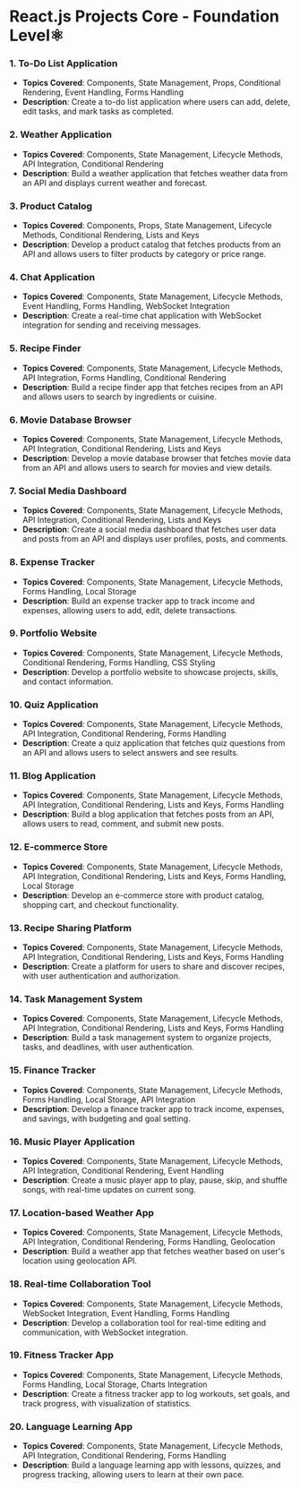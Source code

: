 # React.js Projects Core - Foundation Level⚛

### 1. To-Do List Application

- **Topics Covered**: Components, State Management, Props, Conditional Rendering, Event Handling, Forms Handling
- **Description**: Create a to-do list application where users can add, delete, edit tasks, and mark tasks as completed.

### 2. Weather Application

- **Topics Covered**: Components, State Management, Lifecycle Methods, API Integration, Conditional Rendering
- **Description**: Build a weather application that fetches weather data from an API and displays current weather and forecast.

### 3. Product Catalog

- **Topics Covered**: Components, Props, State Management, Lifecycle Methods, Conditional Rendering, Lists and Keys
- **Description**: Develop a product catalog that fetches products from an API and allows users to filter products by category or price range.

### 4. Chat Application

- **Topics Covered**: Components, State Management, Lifecycle Methods, Event Handling, Forms Handling, WebSocket Integration
- **Description**: Create a real-time chat application with WebSocket integration for sending and receiving messages.

### 5. Recipe Finder

- **Topics Covered**: Components, State Management, Lifecycle Methods, API Integration, Forms Handling, Conditional Rendering
- **Description**: Build a recipe finder app that fetches recipes from an API and allows users to search by ingredients or cuisine.

### 6. Movie Database Browser

- **Topics Covered**: Components, State Management, Lifecycle Methods, API Integration, Conditional Rendering, Lists and Keys
- **Description**: Develop a movie database browser that fetches movie data from an API and allows users to search for movies and view details.

### 7. Social Media Dashboard

- **Topics Covered**: Components, State Management, Lifecycle Methods, API Integration, Conditional Rendering, Lists and Keys
- **Description**: Create a social media dashboard that fetches user data and posts from an API and displays user profiles, posts, and comments.

### 8. Expense Tracker

- **Topics Covered**: Components, State Management, Lifecycle Methods, Forms Handling, Local Storage
- **Description**: Build an expense tracker app to track income and expenses, allowing users to add, edit, delete transactions.

### 9. Portfolio Website

- **Topics Covered**: Components, State Management, Lifecycle Methods, Conditional Rendering, Forms Handling, CSS Styling
- **Description**: Develop a portfolio website to showcase projects, skills, and contact information.

### 10. Quiz Application

- **Topics Covered**: Components, State Management, Lifecycle Methods, API Integration, Conditional Rendering, Forms Handling
- **Description**: Create a quiz application that fetches quiz questions from an API and allows users to select answers and see results.

### 11. Blog Application

- **Topics Covered**: Components, State Management, Lifecycle Methods, API Integration, Conditional Rendering, Lists and Keys, Forms Handling
- **Description**: Build a blog application that fetches posts from an API, allows users to read, comment, and submit new posts.

### 12. E-commerce Store

- **Topics Covered**: Components, State Management, Lifecycle Methods, API Integration, Conditional Rendering, Lists and Keys, Forms Handling, Local Storage
- **Description**: Develop an e-commerce store with product catalog, shopping cart, and checkout functionality.

### 13. Recipe Sharing Platform

- **Topics Covered**: Components, State Management, Lifecycle Methods, API Integration, Conditional Rendering, Lists and Keys, Forms Handling
- **Description**: Create a platform for users to share and discover recipes, with user authentication and authorization.

### 14. Task Management System

- **Topics Covered**: Components, State Management, Lifecycle Methods, API Integration, Conditional Rendering, Lists and Keys, Forms Handling
- **Description**: Build a task management system to organize projects, tasks, and deadlines, with user authentication.

### 15. Finance Tracker

- **Topics Covered**: Components, State Management, Lifecycle Methods, Forms Handling, Local Storage, API Integration
- **Description**: Develop a finance tracker app to track income, expenses, and savings, with budgeting and goal setting.

### 16. Music Player Application

- **Topics Covered**: Components, State Management, Lifecycle Methods, API Integration, Conditional Rendering, Event Handling
- **Description**: Create a music player app to play, pause, skip, and shuffle songs, with real-time updates on current song.

### 17. Location-based Weather App

- **Topics Covered**: Components, State Management, Lifecycle Methods, API Integration, Conditional Rendering, Forms Handling, Geolocation
- **Description**: Build a weather app that fetches weather based on user's location using geolocation API.

### 18. Real-time Collaboration Tool

- **Topics Covered**: Components, State Management, Lifecycle Methods, WebSocket Integration, Event Handling, Forms Handling
- **Description**: Develop a collaboration tool for real-time editing and communication, with WebSocket integration.

### 19. Fitness Tracker App

- **Topics Covered**: Components, State Management, Lifecycle Methods, Forms Handling, Local Storage, Charts Integration
- **Description**: Create a fitness tracker app to log workouts, set goals, and track progress, with visualization of statistics.

### 20. Language Learning App

- **Topics Covered**: Components, State Management, Lifecycle Methods, API Integration, Conditional Rendering, Forms Handling
- **Description**: Build a language learning app with lessons, quizzes, and progress tracking, allowing users to learn at their own pace.
